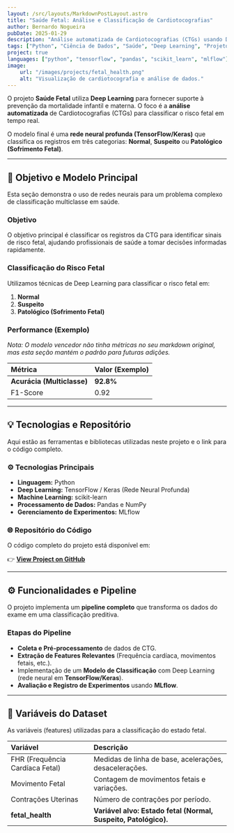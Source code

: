 ```yaml
---
layout: /src/layouts/MarkdownPostLayout.astro
title: "Saúde Fetal: Análise e Classificação de Cardiotocografias"
author: Bernardo Nogueira
pubDate: 2025-01-29
description: "Análise automatizada de Cardiotocografias (CTGs) usando Deep Learning para classificar o risco de sofrimento fetal."
tags: ["Python", "Ciência de Dados", "Saúde", "Deep Learning", "Projetos"]
project: true
languages: ["python", "tensorflow", "pandas", "scikit_learn", "mlflow"]
image:
    url: "/images/projects/fetal_health.png"
    alt: "Visualização de cardiotocografia e análise de dados."
---
```


O projeto **Saúde Fetal** utiliza **Deep Learning** para fornecer suporte à prevenção da mortalidade infantil e materna. O foco é a **análise automatizada** de Cardiotocografias (CTGs) para classificar o risco fetal em tempo real.

O modelo final é uma **rede neural profunda (TensorFlow/Keras)** que classifica os registros em três categorias: **Normal**, **Suspeito** ou **Patológico (Sofrimento Fetal)**.

---

## 🎯 Objetivo e Modelo Principal

Esta seção demonstra o uso de redes neurais para um problema complexo de classificação multiclasse em saúde.

### Objetivo

O objetivo principal é classificar os registros da CTG para identificar sinais de risco fetal, ajudando profissionais de saúde a tomar decisões informadas rapidamente.

### Classificação do Risco Fetal

Utilizamos técnicas de Deep Learning para classificar o risco fetal em:

1.  **Normal**
2.  **Suspeito**
3.  **Patológico (Sofrimento Fetal)**

### Performance (Exemplo)

_Nota: O modelo vencedor não tinha métricas no seu markdown original, mas esta seção mantém o padrão para futuras adições._

| Métrica                    | Valor (Exemplo) |
| :------------------------- | :-------------- |
| **Acurácia (Multiclasse)** | **92.8%**       |
| F1-Score                   | 0.92            |

---

## 💡 Tecnologias e Repositório

Aqui estão as ferramentas e bibliotecas utilizadas neste projeto e o link para o código completo.

### ⚙️ Tecnologias Principais

-   **Linguagem:** Python
-   **Deep Learning:** TensorFlow / Keras (Rede Neural Profunda)
-   **Machine Learning:** scikit-learn
-   **Processamento de Dados:** Pandas e NumPy
-   **Gerenciamento de Experimentos:** MLflow

### 🌐 Repositório do Código

O código completo do projeto está disponível em:

👉 **[View Project on GitHub](https://github.com/bernardonogueira8/Sofrimento-Fetal-e-o-Exame-da-Cardiotocografia)**

---

## ⚙️ Funcionalidades e Pipeline

O projeto implementa um **pipeline completo** que transforma os dados do exame em uma classificação preditiva.

### Etapas do Pipeline

-   **Coleta e Pré-processamento** de dados de CTG.
-   **Extração de Features Relevantes** (Frequência cardíaca, movimentos fetais, etc.).
-   Implementação de um **Modelo de Classificação** com Deep Learning (rede neural em **TensorFlow/Keras**).
-   **Avaliação e Registro de Experimentos** usando **MLflow**.

---

## 📖 Variáveis do Dataset

As variáveis (features) utilizadas para a classificação do estado fetal.

| Variável                        | Descrição                                                       |
| :------------------------------ | :-------------------------------------------------------------- |
| FHR (Frequência Cardíaca Fetal) | Medidas de linha de base, acelerações, desacelerações.          |
| Movimento Fetal                 | Contagem de movimentos fetais e variações.                      |
| Contrações Uterinas             | Número de contrações por período.                               |
| **fetal_health**                | **Variável alvo: Estado fetal (Normal, Suspeito, Patológico).** |
